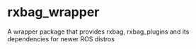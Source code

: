 rxbag_wrapper
=============

A wrapper package that provides rxbag, rxbag_plugins and its dependencies for newer ROS distros
